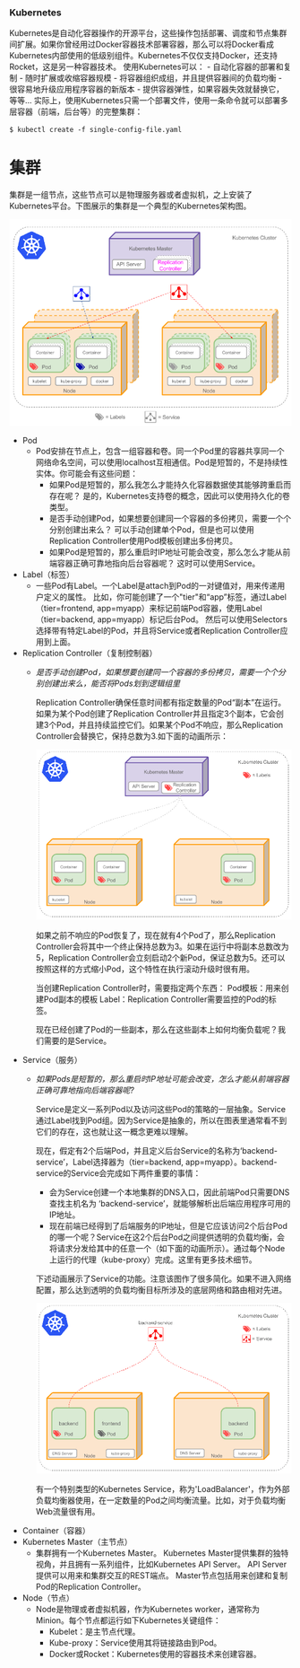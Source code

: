 ### Kubernetes
Kubernetes是自动化容器操作的开源平台，这些操作包括部署、调度和节点集群间扩展。如果你曾经用过Docker容器技术部署容器，那么可以将Docker看成Kubernetes内部使用的低级别组件。Kubernetes不仅仅支持Docker，还支持Rocket，这是另一种容器技术。
使用Kubernetes可以：
	- 自动化容器的部署和复制
	- 随时扩展或收缩容器规模
	- 将容器组织成组，并且提供容器间的负载均衡
	- 很容易地升级应用程序容器的新版本
	- 提供容器弹性，如果容器失效就替换它，等等...
实际上，使用Kubernetes只需一个部署文件，使用一条命令就可以部署多层容器（前端，后台等）的完整集群：
```
$ kubectl create -f single-config-file.yaml
```

# 集群
集群是一组节点，这些节点可以是物理服务器或者虚拟机，之上安装了Kubernetes平台。下图展示的集群是一个典型的Kubernetes架构图。

![Cluster](https://github.com/CharlesBases/common/blob/master/kubernetes/.pic/Cluster.png)

- Pod
	- Pod安排在节点上，包含一组容器和卷。同一个Pod里的容器共享同一个网络命名空间，可以使用localhost互相通信。Pod是短暂的，不是持续性实体。你可能会有这些问题：
	    - 如果Pod是短暂的，那么我怎么才能持久化容器数据使其能够跨重启而存在呢？
	        是的，Kubernetes支持卷的概念，因此可以使用持久化的卷类型。
	    - 是否手动创建Pod，如果想要创建同一个容器的多份拷贝，需要一个个分别创建出来么？
	        可以手动创建单个Pod，但是也可以使用Replication Controller使用Pod模板创建出多份拷贝。
	    - 如果Pod是短暂的，那么重启时IP地址可能会改变，那么怎么才能从前端容器正确可靠地指向后台容器呢？
	        这时可以使用Service。
- Label（标签）
	- 一些Pod有Label。一个Label是attach到Pod的一对键值对，用来传递用户定义的属性。
		比如，你可能创建了一个"tier"和“app”标签，通过Label（tier=frontend, app=myapp）来标记前端Pod容器，使用Label（tier=backend, app=myapp）标记后台Pod。
		然后可以使用Selectors选择带有特定Label的Pod，并且将Service或者Replication Controller应用到上面。
- Replication Controller（复制控制器）
	- *是否手动创建Pod，如果想要创建同一个容器的多份拷贝，需要一个个分别创建出来么，能否将Pods划到逻辑组里*

      Replication Controller确保任意时间都有指定数量的Pod“副本”在运行。如果为某个Pod创建了Replication Controller并且指定3个副本，它会创建3个Pod，并且持续监控它们。如果某个Pod不响应，那么Replication Controller会替换它，保持总数为3.如下面的动画所示：

      ![Replication_Controller](https://github.com/CharlesBases/common/blob/master/kubernetes/.pic/Replication_Controller.gif)

      如果之前不响应的Pod恢复了，现在就有4个Pod了，那么Replication Controller会将其中一个终止保持总数为3。如果在运行中将副本总数改为5，Replication Controller会立刻启动2个新Pod，保证总数为5。还可以按照这样的方式缩小Pod，这个特性在执行滚动升级时很有用。

      当创建Replication Controller时，需要指定两个东西：
      Pod模板：用来创建Pod副本的模板
      Label：Replication Controller需要监控的Pod的标签。

      现在已经创建了Pod的一些副本，那么在这些副本上如何均衡负载呢？我们需要的是Service。
- Service（服务）
	- *如果Pods是短暂的，那么重启时IP地址可能会改变，怎么才能从前端容器正确可靠地指向后端容器呢?*

      Service是定义一系列Pod以及访问这些Pod的策略的一层抽象。Service通过Label找到Pod组。因为Service是抽象的，所以在图表里通常看不到它们的存在，这也就让这一概念更难以理解。

      现在，假定有2个后端Pod，并且定义后台Service的名称为‘backend-service’，Label选择器为（tier=backend, app=myapp）。backend-service的Service会完成如下两件重要的事情：
        - 会为Service创建一个本地集群的DNS入口，因此前端Pod只需要DNS查找主机名为 ‘backend-service’，就能够解析出后端应用程序可用的IP地址。
        - 现在前端已经得到了后端服务的IP地址，但是它应该访问2个后台Pod的哪一个呢？Service在这2个后台Pod之间提供透明的负载均衡，会将请求分发给其中的任意一个（如下面的动画所示）。通过每个Node上运行的代理（kube-proxy）完成。这里有更多技术细节。

      下述动画展示了Service的功能。注意该图作了很多简化。如果不进入网络配置，那么达到透明的负载均衡目标所涉及的底层网络和路由相对先进。

      ![Service](https://github.com/CharlesBases/common/blob/master/kubernetes/.pic/Service.gif)

      有一个特别类型的Kubernetes Service，称为'LoadBalancer'，作为外部负载均衡器使用，在一定数量的Pod之间均衡流量。比如，对于负载均衡Web流量很有用。
- Container（容器）
- Kubernetes Master（主节点）
	- 集群拥有一个Kubernetes Master。
		Kubernetes Master提供集群的独特视角，并且拥有一系列组件，比如Kubernetes API Server。
		API Server提供可以用来和集群交互的REST端点。
		Master节点包括用来创建和复制Pod的Replication Controller。
- Node（节点）
	- Node是物理或者虚拟机器，作为Kubernetes worker，通常称为Minion。每个节点都运行如下Kubernetes关键组件：
      - Kubelet：是主节点代理。
      - Kube-proxy：Service使用其将链接路由到Pod。
      - Docker或Rocket：Kubernetes使用的容器技术来创建容器。